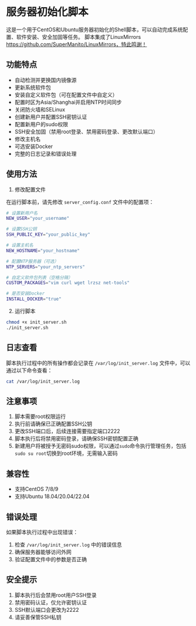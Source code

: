 # 服务器初始化脚本

这是一个用于CentOS和Ubuntu服务器初始化的Shell脚本，可以自动完成系统配置、软件安装、安全加固等任务。
脚本集成了LinuxMirrors https://github.com/SuperManito/LinuxMirrors，特此鸣谢！

## 功能特点

- 自动检测并更换国内镜像源
- 更新系统软件包
- 安装自定义软件包（可在配置文件中自定义）
- 配置时区为Asia/Shanghai并启用NTP时间同步
- 关闭防火墙和SELinux
- 创建新用户并配置SSH密钥认证
- 配置新用户的sudo权限
- SSH安全加固（禁用root登录、禁用密码登录、更改默认端口）
- 修改主机名
- 可选安装Docker
- 完整的日志记录和错误处理

## 使用方法

1. 修改配置文件

在运行脚本前，请先修改 `server_config.conf` 文件中的配置项：

```bash
# 设置新用户名
NEW_USER="your_username"

# 设置SSH公钥
SSH_PUBLIC_KEY="your_public_key"

# 设置主机名
NEW_HOSTNAME="your_hostname"

# 配置NTP服务器（可选）
NTP_SERVERS="your_ntp_servers"

# 自定义软件包列表（空格分隔）
CUSTOM_PACKAGES="vim curl wget lrzsz net-tools"

# 是否安装Docker
INSTALL_DOCKER="true"
```

2. 运行脚本

```bash
chmod +x init_server.sh
./init_server.sh
```

## 日志查看

脚本执行过程中的所有操作都会记录在 `/var/log/init_server.log` 文件中，可以通过以下命令查看：

```bash
cat /var/log/init_server.log
```

## 注意事项

1. 脚本需要root权限运行
2. 执行前请确保已正确配置SSH公钥
3. 更改SSH端口后，后续连接需要指定端口2222
4. 脚本执行后将禁用密码登录，请确保SSH密钥配置正确
5. 新建用户将被授予无密码sudo权限，可以通过`sudo`命令执行管理任务，包括`sudo su root`切换到root环境，无需输入密码

## 兼容性

- 支持CentOS 7/8/9
- 支持Ubuntu 18.04/20.04/22.04

## 错误处理

如果脚本执行过程中出现错误：

1. 检查 `/var/log/init_server.log` 中的错误信息
2. 确保服务器能够访问外网
3. 验证配置文件中的参数是否正确

## 安全提示

1. 脚本执行后会禁用root用户SSH登录
2. 禁用密码认证，仅允许密钥认证
3. SSH默认端口会更改为2222
4. 请妥善保管SSH私钥
